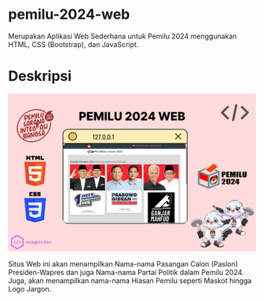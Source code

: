 # pemilu-2024-web

Merupakan Aplikasi Web Sederhana untuk Pemilu 2024 menggunakan HTML, CSS (Bootstrap), dan JavaScript.

# Deskripsi

![Pemilu 2024 Web](/images/pemilu-2024-web.png)

Situs Web ini akan menampilkan Nama-nama Pasangan Calon (Paslon) Presiden-Wapres dan juga Nama-nama Partai Politik dalam Pemilu 2024. Juga, akan menampilkan nama-nama Hiasan Pemilu seperti Maskot hingga Logo Jargon.
